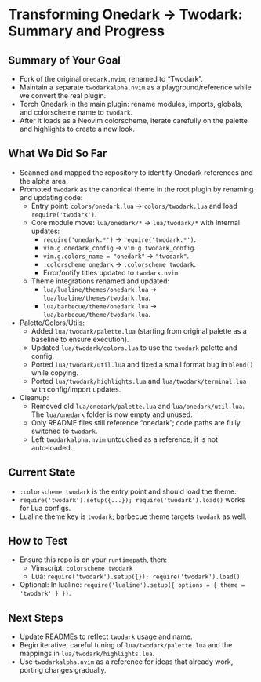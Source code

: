 # Transforming Onedark → Twodark: Summary and Progress

## Summary of Your Goal
- Fork of the original `onedark.nvim`, renamed to “Twodark”.
- Maintain a separate `twodarkalpha.nvim` as a playground/reference while we convert the real plugin.
- Torch Onedark in the main plugin: rename modules, imports, globals, and colorscheme name to `twodark`.
- After it loads as a Neovim colorscheme, iterate carefully on the palette and highlights to create a new look.

## What We Did So Far
- Scanned and mapped the repository to identify Onedark references and the alpha area.
- Promoted `twodark` as the canonical theme in the root plugin by renaming and updating code:
  - Entry point: `colors/onedark.lua` → `colors/twodark.lua` and load `require('twodark')`.
  - Core module move: `lua/onedark/*` → `lua/twodark/*` with internal updates:
    - `require('onedark.*')` → `require('twodark.*')`.
    - `vim.g.onedark_config` → `vim.g.twodark_config`.
    - `vim.g.colors_name = "onedark"` → `"twodark"`.
    - `:colorscheme onedark` → `:colorscheme twodark`.
    - Error/notify titles updated to `twodark.nvim`.
  - Theme integrations renamed and updated:
    - `lua/lualine/themes/onedark.lua` → `lua/lualine/themes/twodark.lua`.
    - `lua/barbecue/theme/onedark.lua` → `lua/barbecue/theme/twodark.lua`.
- Palette/Colors/Utils:
  - Added `lua/twodark/palette.lua` (starting from original palette as a baseline to ensure execution).
  - Updated `lua/twodark/colors.lua` to use the `twodark` palette and config.
  - Ported `lua/twodark/util.lua` and fixed a small format bug in `blend()` while copying.
  - Ported `lua/twodark/highlights.lua` and `lua/twodark/terminal.lua` with config/import updates.
- Cleanup:
  - Removed old `lua/onedark/palette.lua` and `lua/onedark/util.lua`. The `lua/onedark` folder is now empty and unused.
  - Only README files still reference “onedark”; code paths are fully switched to `twodark`.
  - Left `twodarkalpha.nvim` untouched as a reference; it is not auto‑loaded.

## Current State
- `:colorscheme twodark` is the entry point and should load the theme.
- `require('twodark').setup({...}); require('twodark').load()` works for Lua configs.
- Lualine theme key is `twodark`; barbecue theme targets `twodark` as well.

## How to Test
- Ensure this repo is on your `runtimepath`, then:
  - Vimscript: `colorscheme twodark`
  - Lua: `require('twodark').setup({}); require('twodark').load()`
- Optional: In lualine: `require('lualine').setup({ options = { theme = 'twodark' } })`.

## Next Steps
- Update READMEs to reflect `twodark` usage and name.
- Begin iterative, careful tuning of `lua/twodark/palette.lua` and the mappings in `lua/twodark/highlights.lua`.
- Use `twodarkalpha.nvim` as a reference for ideas that already work, porting changes gradually.
